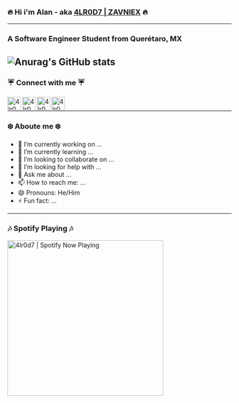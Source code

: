 <!-- **4lr0d7/4lr0d7** is a ✨ _special_ ✨ repository because its `README.md` (this file) appears on your GitHub profile. -->
### :fire: Hi i'm Alan - aka [4LR0D7 | ZAVNIEX][website] :fire:
-------------
### A Software Engineer Student from Querétaro, MX
![Anurag's GitHub stats](https://github-readme-stats.vercel.app/api?username=AlanRAN7&show_icons=true&theme=radical)
-----
### :umbrella: Connect with me :umbrella:
[<img align="left" alt="4lr0d7.github.io" width="30px" src="https://www.flaticon.com/svg/vstatic/svg/2786/2786282.svg?token=exp=1619045021~hmac=de73e49b2d9bad8a1f3da2ff4f3f60d7" />][website]
[<img align="left" alt="4lr0d7 | Twitter" width="30px" src="https://www.flaticon.com/svg/vstatic/svg/1384/1384174.svg?token=exp=1619044871~hmac=7491351fd2a5b907d88abbac4ed92adf" />][twitter]
[<img align="left" alt="4lr0d7 | LinkedIn" width="30px" src="https://www.flaticon.com/svg/vstatic/svg/1384/1384171.svg?token=exp=1619044918~hmac=6b0fb2d3db1c2e128e5f7f7bd92bc1be" />][linkedin]
[<img align="left" alt="4lr0d7 | Instagram" width="30px" src="https://www.flaticon.com/svg/vstatic/svg/1384/1384172.svg?token=exp=1619044959~hmac=92a74d611140886d5b642b1458f58f2f" />][instagram]
<br>

-----
### :snowflake: Aboute me :snowflake:
- 🔭 I’m currently working on ...
- 🌱 I’m currently learning ...
- 👯 I’m looking to collaborate on ...
- 🤔 I’m looking for help with ...
- 💬 Ask me about ...
- 📫 How to reach me: ...
- 😄 Pronouns: He/Him
- ⚡ Fun fact: ...

----
### :notes: Spotify Playing :notes:
[<img src = "https://spotify-now-playing-4lr0d7.vercel.app/api/spotify" alt = "4lr0d7 | Spotify Now Playing" width = "350" />](https://open.spotify.com/user/22adehx4nsa3lsjxutxtwmhma)
<!-- LINKS SECTION -->
[website]: https://4lr0d7.github.io/
[twitter]: https://twitter.com/4lr0d7_
[instagram]: https://www.instagram.com/zaniev_/
[linkedin]: https://www.linkedin.com/in/alan-%C3%A1lvarez-nieves-70a7331bb/


